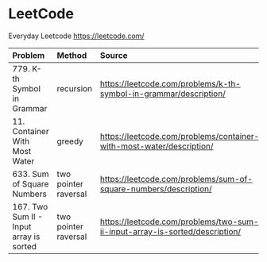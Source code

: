# LeetCode

Everyday Leetcode https://leetcode.com/

| Problem    | Method | Source|  
| :--------|:--------| :------ | 
| 779. K-th Symbol in Grammar |  recursion    | https://leetcode.com/problems/k-th-symbol-in-grammar/description/|
|11. Container With Most Water| greedy|https://leetcode.com/problems/container-with-most-water/description/|
|633. Sum of Square Numbers|two pointer raversal|https://leetcode.com/problems/sum-of-square-numbers/description/|
|167. Two Sum II - Input array is sorted|two pointer raversal|https://leetcode.com/problems/two-sum-ii-input-array-is-sorted/description/|
